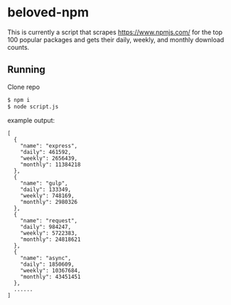 # beloved-npm

This is currently a script that scrapes https://www.npmjs.com/ for the top 100 popular packages and gets their daily, weekly, and monthly download counts.

## Running

Clone repo
```bash
$ npm i
$ node script.js
```

example output:
```
[
  {
    "name": "express",
    "daily": 461592,
    "weekly": 2656439,
    "monthly": 11384218
  },
  {
    "name": "gulp",
    "daily": 133349,
    "weekly": 748169,
    "monthly": 2980326
  },
  {
    "name": "request",
    "daily": 984247,
    "weekly": 5722383,
    "monthly": 24818621
  },
  {
    "name": "async",
    "daily": 1850609,
    "weekly": 10367684,
    "monthly": 43451451
  }, 
  ......
]
```

